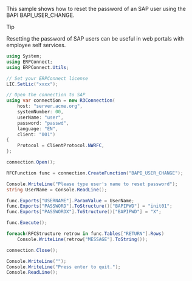 This sample shows how to reset the password of an SAP user using the BAPI BAPI_USER_CHANGE.

Tip

Resetting the password of SAP users can be useful in web portals with employee self services.

```csharp
using System;
using ERPConnect;
using ERPConnect.Utils;

// Set your ERPConnect license
LIC.SetLic("xxxx");

// Open the connection to SAP
using var connection = new R3Connection(
    host: "server.acme.org",
    systemNumber: 00,
    userName: "user",
    password: "passwd",
    language: "EN",
    client: "001")
{
    Protocol = ClientProtocol.NWRFC,
};

connection.Open();

RFCFunction func = connection.CreateFunction("BAPI_USER_CHANGE");

Console.WriteLine("Please type user's name to reset password");
string UserName = Console.ReadLine();

func.Exports["USERNAME"].ParamValue = UserName;
func.Exports["PASSWORD"].ToStructure()["BAPIPWD"] = "init01";
func.Exports["PASSWORDX"].ToStructure()["BAPIPWD"] = "X";

func.Execute();

foreach(RFCStructure retrow in func.Tables["RETURN"].Rows)
    Console.WriteLine(retrow["MESSAGE"].ToString());

connection.Close();

Console.WriteLine("");
Console.WriteLine("Press enter to quit.");
Console.ReadLine();

```

### 
